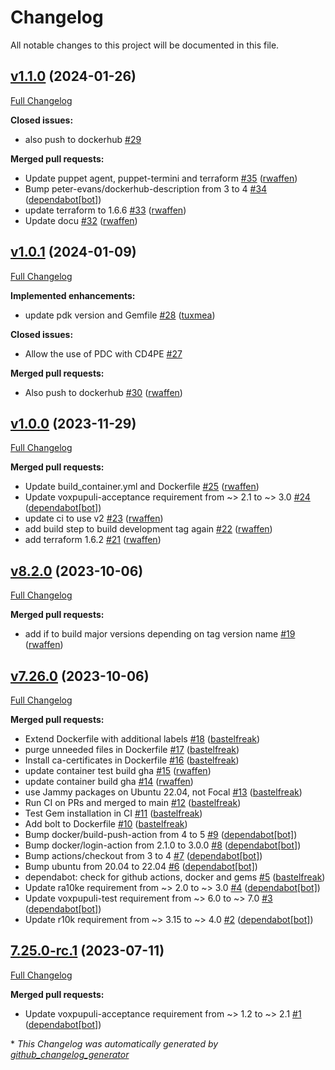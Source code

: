 # Changelog

All notable changes to this project will be documented in this file.

## [v1.1.0](https://github.com/betadots/pdc/tree/v1.1.0) (2024-01-26)

[Full Changelog](https://github.com/betadots/pdc/compare/v1.0.1...v1.1.0)

**Closed issues:**

- also push to dockerhub [\#29](https://github.com/betadots/pdc/issues/29)

**Merged pull requests:**

- Update puppet agent, puppet-termini and terraform [\#35](https://github.com/betadots/pdc/pull/35) ([rwaffen](https://github.com/rwaffen))
- Bump peter-evans/dockerhub-description from 3 to 4 [\#34](https://github.com/betadots/pdc/pull/34) ([dependabot[bot]](https://github.com/apps/dependabot))
- update terraform to 1.6.6 [\#33](https://github.com/betadots/pdc/pull/33) ([rwaffen](https://github.com/rwaffen))
- Update docu [\#32](https://github.com/betadots/pdc/pull/32) ([rwaffen](https://github.com/rwaffen))

## [v1.0.1](https://github.com/betadots/pdc/tree/v1.0.1) (2024-01-09)

[Full Changelog](https://github.com/betadots/pdc/compare/v1.0.0...v1.0.1)

**Implemented enhancements:**

- update pdk version and Gemfile [\#28](https://github.com/betadots/pdc/pull/28) ([tuxmea](https://github.com/tuxmea))

**Closed issues:**

- Allow the use of PDC with CD4PE [\#27](https://github.com/betadots/pdc/issues/27)

**Merged pull requests:**

- Also push to dockerhub [\#30](https://github.com/betadots/pdc/pull/30) ([rwaffen](https://github.com/rwaffen))

## [v1.0.0](https://github.com/betadots/pdc/tree/v1.0.0) (2023-11-29)

[Full Changelog](https://github.com/betadots/pdc/compare/v8.2.0...v1.0.0)

**Merged pull requests:**

- Update build\_container.yml and Dockerfile [\#25](https://github.com/betadots/pdc/pull/25) ([rwaffen](https://github.com/rwaffen))
- Update voxpupuli-acceptance requirement from ~\> 2.1 to ~\> 3.0 [\#24](https://github.com/betadots/pdc/pull/24) ([dependabot[bot]](https://github.com/apps/dependabot))
- update ci to use v2 [\#23](https://github.com/betadots/pdc/pull/23) ([rwaffen](https://github.com/rwaffen))
- add build step to build development tag again [\#22](https://github.com/betadots/pdc/pull/22) ([rwaffen](https://github.com/rwaffen))
- add terraform 1.6.2 [\#21](https://github.com/betadots/pdc/pull/21) ([rwaffen](https://github.com/rwaffen))

## [v8.2.0](https://github.com/betadots/pdc/tree/v8.2.0) (2023-10-06)

[Full Changelog](https://github.com/betadots/pdc/compare/v7.26.0...v8.2.0)

**Merged pull requests:**

- add if to build major versions depending on tag version name [\#19](https://github.com/betadots/pdc/pull/19) ([rwaffen](https://github.com/rwaffen))

## [v7.26.0](https://github.com/betadots/pdc/tree/v7.26.0) (2023-10-06)

[Full Changelog](https://github.com/betadots/pdc/compare/7.25.0-rc.1...v7.26.0)

**Merged pull requests:**

- Extend Dockerfile with additional labels [\#18](https://github.com/betadots/pdc/pull/18) ([bastelfreak](https://github.com/bastelfreak))
- purge unneeded files in Dockerfile [\#17](https://github.com/betadots/pdc/pull/17) ([bastelfreak](https://github.com/bastelfreak))
- Install ca-certificates in Dockerfile [\#16](https://github.com/betadots/pdc/pull/16) ([bastelfreak](https://github.com/bastelfreak))
- update container test build gha [\#15](https://github.com/betadots/pdc/pull/15) ([rwaffen](https://github.com/rwaffen))
- update container build gha [\#14](https://github.com/betadots/pdc/pull/14) ([rwaffen](https://github.com/rwaffen))
- use Jammy packages on Ubuntu 22.04, not Focal [\#13](https://github.com/betadots/pdc/pull/13) ([bastelfreak](https://github.com/bastelfreak))
- Run CI on PRs and merged to main [\#12](https://github.com/betadots/pdc/pull/12) ([bastelfreak](https://github.com/bastelfreak))
- Test Gem installation in CI [\#11](https://github.com/betadots/pdc/pull/11) ([bastelfreak](https://github.com/bastelfreak))
- Add bolt to Dockerfile [\#10](https://github.com/betadots/pdc/pull/10) ([bastelfreak](https://github.com/bastelfreak))
- Bump docker/build-push-action from 4 to 5 [\#9](https://github.com/betadots/pdc/pull/9) ([dependabot[bot]](https://github.com/apps/dependabot))
- Bump docker/login-action from 2.1.0 to 3.0.0 [\#8](https://github.com/betadots/pdc/pull/8) ([dependabot[bot]](https://github.com/apps/dependabot))
- Bump actions/checkout from 3 to 4 [\#7](https://github.com/betadots/pdc/pull/7) ([dependabot[bot]](https://github.com/apps/dependabot))
- Bump ubuntu from 20.04 to 22.04 [\#6](https://github.com/betadots/pdc/pull/6) ([dependabot[bot]](https://github.com/apps/dependabot))
- dependabot: check for github actions, docker and gems [\#5](https://github.com/betadots/pdc/pull/5) ([bastelfreak](https://github.com/bastelfreak))
- Update ra10ke requirement from ~\> 2.0 to ~\> 3.0 [\#4](https://github.com/betadots/pdc/pull/4) ([dependabot[bot]](https://github.com/apps/dependabot))
- Update voxpupuli-test requirement from ~\> 6.0 to ~\> 7.0 [\#3](https://github.com/betadots/pdc/pull/3) ([dependabot[bot]](https://github.com/apps/dependabot))
- Update r10k requirement from ~\> 3.15 to ~\> 4.0 [\#2](https://github.com/betadots/pdc/pull/2) ([dependabot[bot]](https://github.com/apps/dependabot))

## [7.25.0-rc.1](https://github.com/betadots/pdc/tree/7.25.0-rc.1) (2023-07-11)

[Full Changelog](https://github.com/betadots/pdc/compare/3782c73e9407d86394a27e959cb84731290db4e3...7.25.0-rc.1)

**Merged pull requests:**

- Update voxpupuli-acceptance requirement from ~\> 1.2 to ~\> 2.1 [\#1](https://github.com/betadots/pdc/pull/1) ([dependabot[bot]](https://github.com/apps/dependabot))



\* *This Changelog was automatically generated by [github_changelog_generator](https://github.com/github-changelog-generator/github-changelog-generator)*
